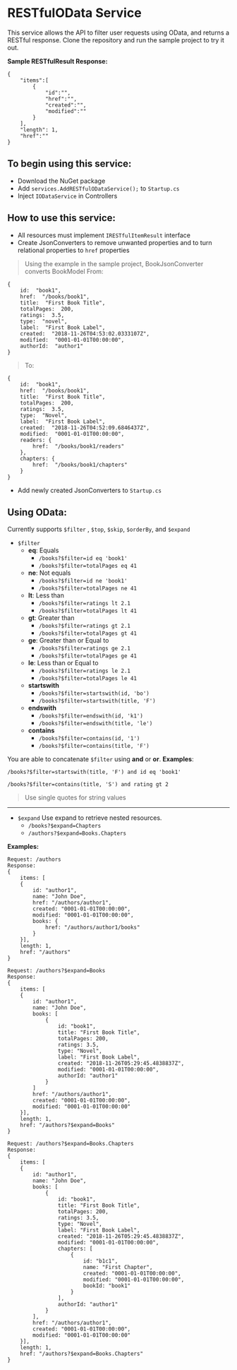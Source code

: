 # RESTfulOData Service

This service allows the API to filter user requests using OData, and returns a RESTful response. Clone the repository and run the sample project to try it out.

**Sample RESTfulResult Response:**
```
{ 
	"items":[
		{
			"id":"",
			"href":"",
			"created":"",
			"modified":""
		}
	], 
	"length": 1, 
	"href":""
} 
```

## To begin using this service:
- Download the NuGet package
- Add `services.AddRESTfulODataService();` to `Startup.cs`
- Inject  `IODataService`  in Controllers

## How to use this service:
- All resources must implement `IRESTfulItemResult` interface
- Create JsonConverters to remove unwanted properties and to turn relational properties to `href` properties
> Using the example in the sample project, BookJsonConverter converts BookModel 
> From:
> 
```
{ 
	id:  "book1",
	href:  "/books/book1",
	title:  "First Book Title",
	totalPages:  200,
	ratings:  3.5,
	type:  "novel",
	label:  "First Book Label",
	created:  "2018-11-26T04:53:02.0333107Z",
	modified:  "0001-01-01T00:00:00",
	authorId:  "author1"
}
```
> To:
```
{
    id:  "book1",
    href:  "/books/book1",   
    title:  "First Book Title",   
    totalPages:  200,   
    ratings:  3.5,   
    type:  "Novel",   
    label:  "First Book Label",   
    created:  "2018-11-26T04:52:09.6846437Z",   
    modified:  "0001-01-01T00:00:00",   
    readers: {   
        href:  "/books/book1/readers"       
    },
	chapters: {
		href:  "/books/book1/chapters"
    }
}
```
- Add newly created JsonConverters to `Startup.cs`

## Using OData:
Currently supports `$filter` , `$top`, `$skip`, `$orderBy`, and `$expand`

- `$filter`
	- **eq**: Equals
		- `/books?$filter=id eq 'book1'`
		- `/books?$filter=totalPages eq 41`
	-  **ne**: Not equals
		- `/books?$filter=id ne 'book1'`
		- `/books?$filter=totalPages ne 41`
    -  **lt**: Less than
   		- `/books?$filter=ratings lt 2.1` 
		- `/books?$filter=totalPages lt 41`
    - **gt**: Greater than
   		- `/books?$filter=ratings gt 2.1` 
		- `/books?$filter=totalPages gt 41`
    - **ge**: Greater than or Equal to
   		- `/books?$filter=ratings ge 2.1` 
		- `/books?$filter=totalPages ge 41`   
	- **le**: Less than or Equal to 
   		- `/books?$filter=ratings le 2.1` 
		- `/books?$filter=totalPages le 41`     
	- **startswith**
		- `/books?$filter=startswith(id, 'bo')`
		- `/books?$filter=startswith(title, 'F')`
    - **endswith**
		- `/books?$filter=endswith(id, 'k1')`
		- `/books?$filter=endswith(title, 'le')`
    - **contains**
		- `/books?$filter=contains(id, '1')`
		- `/books?$filter=contains(title, 'F')`



You are able to concatenate `$filter` using **and** or **or**.
**Examples**:

`/books?$filter=startswith(title, 'F') and id eq 'book1'`

`/books?$filter=contains(title, 'S') and rating gt 2`

> Use single quotes for string values
---
- `$expand`
Use expand to retrieve nested resources.
	-  `/books?$expand=Chapters` 
	- `/authors?$expand=Books.Chapters`

**Examples:**
```
Request: /authors
Response:
{
	items: [
	{
		id: "author1",
		name: "John Doe",
		href: "/authors/author1",
		created: "0001-01-01T00:00:00",
		modified: "0001-01-01T00:00:00",
		books: {
			href: "/authors/author1/books"
		}
	}],
	length: 1,
	href: "/authors"
}
```

```
Request: /authors?$expand=Books
Response:
{
	items: [
	{
		id: "author1",
		name: "John Doe",
		books: [
			{
				id: "book1",
				title: "First Book Title",
				totalPages: 200,
				ratings: 3.5,
				type: "Novel",
				label: "First Book Label",
				created: "2018-11-26T05:29:45.4838837Z",
				modified: "0001-01-01T00:00:00",
				authorId: "author1"
			}
		]
		href: "/authors/author1",
		created: "0001-01-01T00:00:00",
		modified: "0001-01-01T00:00:00"
	}],
	length: 1,
	href: "/authors?$expand=Books"
}
```

```
Request: /authors?$expand=Books.Chapters
Response:
{
	items: [
	{
		id: "author1",
		name: "John Doe",
		books: [
			{
				id: "book1",
				title: "First Book Title",
				totalPages: 200,
				ratings: 3.5,
				type: "Novel",
				label: "First Book Label",
				created: "2018-11-26T05:29:45.4838837Z",
				modified: "0001-01-01T00:00:00",
				chapters: [
					{
						id: "b1c1",
						name: "First Chapter",
						created: "0001-01-01T00:00:00",
						modified: "0001-01-01T00:00:00",
						bookId: "book1"
					}
				],
				authorId: "author1"
			}
		],
		href: "/authors/author1",
		created: "0001-01-01T00:00:00",
		modified: "0001-01-01T00:00:00"
	}],
	length: 1,
	href: "/authors?$expand=Books.Chapters"
}
```